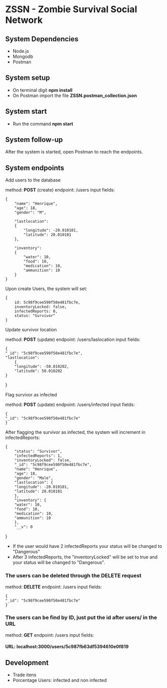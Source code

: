 # ZSSN - Zombie Survival Social Network

## System Dependencies
- Node.js
- Mongodb
- Postman

## System setup
- On terminal digit **npm install**
- On Postman import the file **ZSSN.postman_collection.json**

## System start
- Run the command **npm start**

## System follow-up
After the system is started, open Postman to reach the endpoints.

## System endpoints

Add users to the database

method: **POST** (create)
endpoint: /users
input fields:

	{
		"name": "Henrique",
		"age": 18,
		"gender": "M",
		
		"lastlocation":
		{
			"longitude": -20.010101,
			"latitude": 20.010101
		},
		
		"inventory":
	   	{
	     	"water": 10,
			"food": 10,
			"medication": 10,
			"ammunition": 10
	    }
	}

Upon create Users, the system will set:

	{
		id: 5c98f9cee590f50e481fbc7e,
		inventoryLocked: false,
		infectedReports: 0,
		status: "Survivor"
	}
  
Update survivor location

method: **POST** (update)
endpoint: /users/laslocation
input fields:

	{
	"_id": "5c98f9cee590f50e481fbc7e",
	"lastlocation": 
		{
		"longitude": -50.010202,
		"latitude": 50.010202
	}
}
	
Flag survivor as infected

method: **POST** (update)
endpoint: /users/infected
input fields:

	{
	"_id": "5c98f9cee590f50e481fbc7e"
	}
  
After flagging the survivor as infected, the system will increment in infectedReports:

	{
	    "status": "Survivor",
	    "infectedReports": 1,
	    "inventoryLocked": false,
	    "_id": "5c98f9cee590f50e481fbc7e",
	    "name": "Henrique",
	    "age": 18,
	    "gender": "Male",
	    "lastlocation": {
		"longitude": -20.010101,
		"latitude": 20.010101
	    },
	    "inventory": {
		"water": 10,
		"food": 10,
		"medication": 10,
		"ammunition": 10
	    },
	    "__v": 0
}
  
- If the user would have 2 infectedReports your status will be changed to "Dangerous"
- After 3 infectedReports, the "inventoryLocked" will be set to true and your status will be changed to "Dangerous".

### The users can be deleted through the DELETE request

method: **DELETE**
endpoint: /users
input fields:

	{
	"_id": "5c98f9cee590f50e481fbc7e"
	}
	
### The users can be find by ID, just put the id after users/ in the URL

method: **GET**
endpoint: /users
input fields:

#### URL: localhost:3000/users/5c987fb63df5394610e0f819

## Development
- Trade itens
- Porcentage Users: infected and non infected
